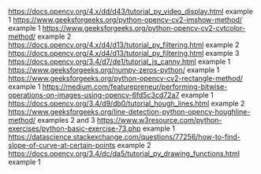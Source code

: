 https://docs.opencv.org/4.x/dd/d43/tutorial_py_video_display.html example 1
https://www.geeksforgeeks.org/python-opencv-cv2-imshow-method/ example 1
https://www.geeksforgeeks.org/python-opencv-cv2-cvtcolor-method/ example 2
https://docs.opencv.org/4.x/d4/d13/tutorial_py_filtering.html example 2
https://docs.opencv.org/4.x/d4/d13/tutorial_py_filtering.html example 3
https://docs.opencv.org/3.4/d7/de1/tutorial_js_canny.html example 1
https://www.geeksforgeeks.org/numpy-zeros-python/ example 1
https://www.geeksforgeeks.org/python-opencv-cv2-rectangle-method/ example 1
https://medium.com/featurepreneur/performing-bitwise-operations-on-images-using-opencv-6fd5c3cd72a7 example 1
https://docs.opencv.org/3.4/d9/db0/tutorial_hough_lines.html example 2
https://www.geeksforgeeks.org/line-detection-python-opencv-houghline-method/ examples 2 and 3
https://www.w3resource.com/python-exercises/python-basic-exercise-73.php example 1    
https://datascience.stackexchange.com/questions/77256/how-to-find-slope-of-curve-at-certain-points example 2
https://docs.opencv.org/3.4/dc/da5/tutorial_py_drawing_functions.html example 1
